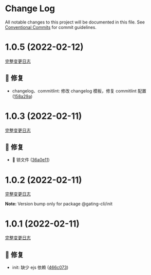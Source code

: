 # Change Log

All notable changes to this project will be documented in this file.
See [Conventional Commits](https://conventionalcommits.org) for commit guidelines.

<a name="1.0.5"></a>

# 1.0.5 (2022-02-12)

[完整变更日志](https://github.com/GATING/gating-cli/compare/v1.0.4...v1.0.5)

## 🐞 修复

- changelog、commitlint: 修改 changelog 模板，修复 commitlint 配置 ([158a29a](https://github.com/GATING/gating-cli/commit/158a29a))

<a name="1.0.3"></a>

# 1.0.3 (2022-02-11)

[完整变更日志](https://github.com/GATING/gating-cli/compare/v1.0.2...v1.0.3)

## 🐞 修复

- 🐛 锁文件 ([36a0e11](https://github.com/GATING/gating-cli/commit/36a0e11))

<a name="1.0.2"></a>

# 1.0.2 (2022-02-11)

[完整变更日志](https://github.com/GATING/gating-cli/compare/v1.0.1...v1.0.2)

**Note:** Version bump only for package @gating-cli/init

<a name="1.0.1"></a>

# 1.0.1 (2022-02-11)

[完整变更日志](https://github.com/GATING/gating-cli/compare/v1.0.0...v1.0.1)

## 🐞 修复

- init: 缺少 ejs 依赖 ([466c073](https://github.com/GATING/gating-cli/commit/466c073))
